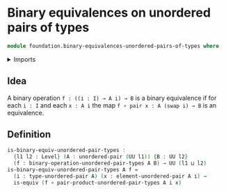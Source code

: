 # Binary equivalences on unordered pairs of types

```agda
module foundation.binary-equivalences-unordered-pairs-of-types where
```

<details><summary>Imports</summary>

```agda
open import foundation.binary-operations-unordered-pairs-of-types
open import foundation.functions
open import foundation.products-unordered-pairs-of-types
open import foundation.universe-levels
open import foundation.unordered-pairs

open import foundation-core.equivalences
```

</details>

## Idea

A binary operation `f : ((i : I) → A i) → B` is a binary equivalence if for each
`i : I` and each `x : A i` the map `f ∘ pair x : A (swap i) → B` is an
equivalence.

## Definition

```agda
is-binary-equiv-unordered-pair-types :
  {l1 l2 : Level} (A : unordered-pair (UU l1)) {B : UU l2}
  (f : binary-operation-unordered-pair-types A B) → UU (l1 ⊔ l2)
is-binary-equiv-unordered-pair-types A f =
  (i : type-unordered-pair A) (x : element-unordered-pair A i) →
  is-equiv (f ∘ pair-product-unordered-pair-types A i x)
```
